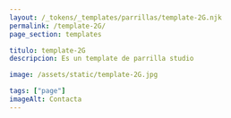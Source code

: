 ```yaml
---
layout: /_tokens/_templates/parrillas/template-2G.njk
permalink: /template-2G/
page_section: templates

titulo: template-2G
descripcion: Es un template de parrilla studio

image: /assets/static/template-2G.jpg

tags: ["page"]
imageAlt: Contacta
---
```

